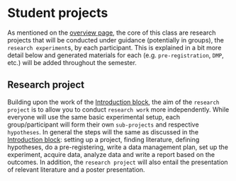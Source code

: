 # Student projects

As mentioned on the [overview page](), the core of this class are research projects that will be conducted under guidance (potentially in groups), the `research experiment`s, by each participant. This is explained in a bit more detail below and generated materials for each (e.g. `pre-registration`, `DMP`, etc.) will be added throughout the semester.

## Research project

Building upon the work of the [Introduction block](), the aim of the `research project` is to allow you to conduct `research work` more independently. While everyone will use the same basic experimental setup, each group/participant will form their own `sub-projects` and respective `hypotheses`. In general the steps will the same as discussed in the [Introduction block](): setting up a project, finding literature, defining hypotheses, do a pre-registering, write a data management plan, set up the experiment, acquire data, analyze data and write a report based on the outcomes. In addition, the `research project` will also entail the presentation of relevant literature and a poster presentation. 